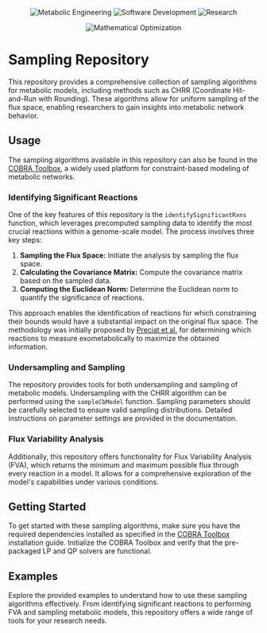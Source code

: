 <p align="center">
  <img src="https://img.shields.io/badge/Metabolic%20Engineering-Expert-green.svg" alt="Metabolic Engineering">
  <img src="https://img.shields.io/badge/Software%20Development-Expert-green.svg" alt="Software Development">
  <img src="https://img.shields.io/badge/Research-Expert-green.svg" alt="Research">
</p>

<p align="center">
  <img src="https://img.shields.io/badge/Mathematical%20Optimization-Enthusiast-blueviolet.svg" alt="Mathematical Optimization">
</p>

# Sampling Repository

This repository provides a comprehensive collection of sampling algorithms for metabolic models, including methods such as CHRR (Coordinate Hit-and-Run with Rounding). These algorithms allow for uniform sampling of the flux space, enabling researchers to gain insights into metabolic network behavior.

## Usage

The sampling algorithms available in this repository can also be found in the [COBRA Toolbox](https://github.com/opencobra/cobratoolbox), a widely used platform for constraint-based modeling of metabolic networks.

### Identifying Significant Reactions

One of the key features of this repository is the `identifySignificantRxns` function, which leverages precomputed sampling data to identify the most crucial reactions within a genome-scale model. The process involves three key steps:

1. **Sampling the Flux Space:** Initiate the analysis by sampling the flux space.
2. **Calculating the Covariance Matrix:** Compute the covariance matrix based on the sampled data.
3. **Computing the Euclidean Norm:** Determine the Euclidean norm to quantify the significance of reactions.

This approach enables the identification of reactions for which constraining their bounds would have a substantial impact on the original flux space. The methodology was initially proposed by [Preciat et al.](https://www.biorxiv.org/content/10.1101/2021.06.30.450562v1) for determining which reactions to measure exometabolically to maximize the obtained information.

### Undersampling and Sampling

The repository provides tools for both undersampling and sampling of metabolic models. Undersampling with the CHRR algorithm can be performed using the `sampleCbModel` function. Sampling parameters should be carefully selected to ensure valid sampling distributions. Detailed instructions on parameter settings are provided in the documentation.

### Flux Variability Analysis

Additionally, this repository offers functionality for Flux Variability Analysis (FVA), which returns the minimum and maximum possible flux through every reaction in a model. It allows for a comprehensive exploration of the model's capabilities under various conditions.

## Getting Started

To get started with these sampling algorithms, make sure you have the required dependencies installed as specified in the [COBRA Toolbox](https://github.com/opencobra/cobratoolbox) installation guide. Initialize the COBRA Toolbox and verify that the pre-packaged LP and QP solvers are functional.

## Examples

Explore the provided examples to understand how to use these sampling algorithms effectively. From identifying significant reactions to performing FVA and sampling metabolic models, this repository offers a wide range of tools for your research needs.

